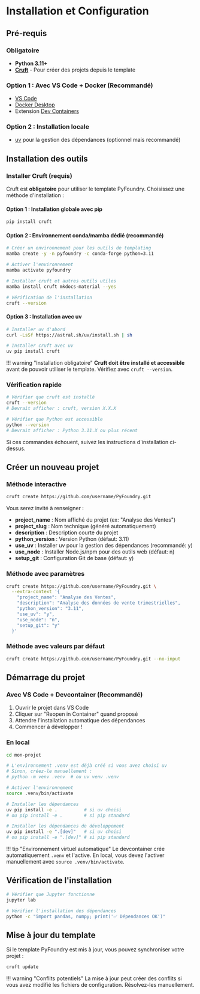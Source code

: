 # Installation et Configuration

## Pré-requis

### Obligatoire
- **Python 3.11+**
- **[Cruft](https://cruft.github.io/cruft/)** - Pour créer des projets depuis le template

### Option 1 : Avec VS Code + Docker (Recommandé)
- [VS Code](https://code.visualstudio.com/)
- [Docker Desktop](https://www.docker.com/products/docker-desktop/)
- Extension [Dev Containers](https://marketplace.visualstudio.com/items?itemName=ms-vscode-remote.remote-containers)

### Option 2 : Installation locale
- [uv](https://github.com/astral-sh/uv) pour la gestion des dépendances (optionnel mais recommandé)

## Installation des outils

### Installer Cruft (requis)

Cruft est **obligatoire** pour utiliser le template PyFoundry. Choisissez une méthode d'installation :

#### Option 1 : Installation globale avec pip
```bash
pip install cruft
```

#### Option 2 : Environnement conda/mamba dédié (recommandé)
```bash
# Créer un environnement pour les outils de templating
mamba create -y -n pyfoundry -c conda-forge python=3.11

# Activer l'environnement
mamba activate pyfoundry

# Installer cruft et autres outils utiles
mamba install cruft mkdocs-material --yes

# Vérification de l'installation
cruft --version
```

#### Option 3 : Installation avec uv
```bash
# Installer uv d'abord
curl -LsSf https://astral.sh/uv/install.sh | sh

# Installer cruft avec uv
uv pip install cruft
```

!!! warning "Installation obligatoire"
    **Cruft doit être installé et accessible** avant de pouvoir utiliser le template. Vérifiez avec `cruft --version`.

### Vérification rapide
```bash
# Vérifier que cruft est installé
cruft --version
# Devrait afficher : cruft, version X.X.X

# Vérifier que Python est accessible
python --version
# Devrait afficher : Python 3.11.X ou plus récent
```

Si ces commandes échouent, suivez les instructions d'installation ci-dessus.

## Créer un nouveau projet

### Méthode interactive
```bash
cruft create https://github.com/username/PyFoundry.git
```

Vous serez invité à renseigner :
- **project_name** : Nom affiché du projet (ex: "Analyse des Ventes")
- **project_slug** : Nom technique (généré automatiquement)
- **description** : Description courte du projet
- **python_version** : Version Python (défaut: 3.11)
- **use_uv** : Installer uv pour la gestion des dépendances (recommandé: y)
- **use_node** : Installer Node.js/npm pour des outils web (défaut: n)
- **setup_git** : Configuration Git de base (défaut: y)

### Méthode avec paramètres
```bash
cruft create https://github.com/username/PyFoundry.git \
  --extra-context '{
    "project_name": "Analyse des Ventes",
    "description": "Analyse des données de vente trimestrielles",
    "python_version": "3.11",
    "use_uv": "y",
    "use_node": "n",
    "setup_git": "y"
  }'
```

### Méthode avec valeurs par défaut
```bash
cruft create https://github.com/username/PyFoundry.git --no-input
```

## Démarrage du projet

### Avec VS Code + Devcontainer (Recommandé)
1. Ouvrir le projet dans VS Code
2. Cliquer sur "Reopen in Container" quand proposé
3. Attendre l'installation automatique des dépendances
4. Commencer à développer !

### En local
```bash
cd mon-projet

# L'environnement .venv est déjà créé si vous avez choisi uv
# Sinon, créez-le manuellement :
# python -m venv .venv  # ou uv venv .venv

# Activer l'environnement
source .venv/bin/activate

# Installer les dépendances
uv pip install -e .          # si uv choisi
# ou pip install -e .        # si pip standard

# Installer les dépendances de développement
uv pip install -e ".[dev]"   # si uv choisi
# ou pip install -e ".[dev]" # si pip standard
```

!!! tip "Environnement virtuel automatique"
    Le devcontainer crée automatiquement `.venv` et l'active. En local, vous devez l'activer manuellement avec `source .venv/bin/activate`.

## Vérification de l'installation

```bash
# Vérifier que Jupyter fonctionne
jupyter lab

# Vérifier l'installation des dépendances
python -c "import pandas, numpy; print('✅ Dépendances OK')"
```

## Mise à jour du template

Si le template PyFoundry est mis à jour, vous pouvez synchroniser votre projet :

```bash
cruft update
```

!!! warning "Conflits potentiels"
    La mise à jour peut créer des conflits si vous avez modifié les fichiers de configuration. Résolvez-les manuellement.
